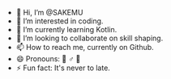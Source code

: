 - 👋 Hi, I’m @SAKEMU
- 👀 I’m interested in coding.
- 🌱 I’m currently learning Kotlin.
- 💞️ I’m looking to collaborate on skill shaping.
- 📫 How to reach me, currently on Github. 
- 😄 Pronouns: 🕺 ♂️ 🕺
- ⚡ Fun fact: It's never to late.

<!---
SAKEMU/SAKEMU is a ✨ special ✨ repository because its `README.md` (this file) appears on your GitHub profile.
You can click the Preview link to take a look at your changes.
--->
